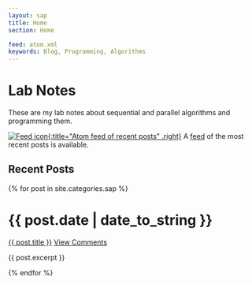 ```yaml
---
layout: sap
title: Home
section: Home

feed: atom.xml
keywords: Blog, Programming, Algorithms
---
```


Lab Notes
=========

These are my lab notes about sequential and parallel algorithms and programming them. 

[![Feed icon](/~hari/files/css/feed-icon-14x14.png){:title="Atom feed of recent posts" .right}][feed]
A [feed][] of the most recent posts is available.

[feed]: /~hari/sap/atom.xml

Recent Posts
------------

{% for post in site.categories.sap %}
<div class="section list">
  <h1>{{ post.date | date_to_string }}</h1>
  <p class="line">
  <a class="title" href="/~hari/{{ post.url }}">{{ post.title }}</a>
  <a class="comments" href="/~hari/{{ post.url }}#disqus_thread">View Comments</a>
  </p>
  <p class="excerpt">{{ post.excerpt }}</p>
</div>
{% endfor %}

<script type="text/javascript">
//<![CDATA[
(function() {
		var links = document.getElementsByTagName('a');
		var query = '?';
		for(var i = 0; i < links.length; i++) {
			if(links[i].href.indexOf('#disqus_thread') >= 0) {
				query += 'url' + i + '=' + encodeURIComponent(links[i].href) + '&';
			}
		}
		document.write('<script charset="utf-8" type="text/javascript" src="http://disqus.com/forums/seqpar/get_num_replies.js' + query + '"></' + 'script>');
	})();
//]]>
</script>

